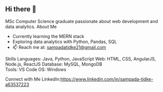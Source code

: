 ## Hi there 👋
MSc Computer Science graduate passionate about web development and data analytics.
About Me
- Currently learning the MERN stack
- Exploring data analytics with Python, Pandas, SQL
- 📫 Reach me at: sampadatidke21@gmail.com

Skills
Languages: Java, Python, JavaScript 
Web: HTML, CSS, AngularJS, Node.js, ReactJS
Database: MySQL, MongoDB  
Tools: VS Code 
OS: Windows 

Connect with Me
LinkedIn:https://www.linkedin.com/in/sampada-tidke-a63537223
